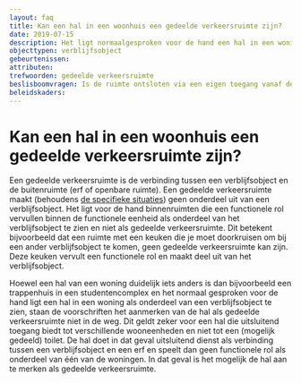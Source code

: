 ```yaml
---
layout: faq
title: Kan een hal in een woonhuis een gedeelde verkeersruimte zijn?
date: 2019-07-15
description: Het ligt normaalgesproken voor de hand een hal in een woning als onderdeel van een verblijfsobject te zien, maar de voorschriften staan het aanmerken van een hal als gedeelde verkeersruimte niet in de weg.
objecttypen: verblijfsobject
gebeurtenissen:
attributen:
trefwoorden: gedeelde verkeersruimte
beslisboomvragen: Is de ruimte ontsloten via een eigen toegang vanaf de openbare weg, een eigen erf en/of een gedeelde verkeersruimte of geldt er een specifieke regel?
beleidskaders:
---
```


# Kan een hal in een woonhuis een gedeelde verkeersruimte zijn?

Een gedeelde verkeersruimte is de verbinding tussen een verblijfsobject en de buitenruimte (erf of openbare ruimte). Een gedeelde
verkeersruimte maakt (behoudens [de specifieke situaties]({{-site.baseurl-}}/beslisboomvragen/verblijfsobject-03)) geen onderdeel uit van een verblijfsobject.
Het ligt voor de hand binnenruimten die een functionele rol vervullen binnen de functionele eenheid als onderdeel van het verblijfsobject te zien en niet als gedeelde verkeersruimte. Dit betekent bijvoorbeeld dat een ruimte met een keuken die je moet doorkruisen om bij een ander verblijfsobject te komen, geen gedeelde verkeersruimte kan zijn. Deze keuken vervult een functionele rol en maakt deel uit van het verblijfsobject.

Hoewel een hal van een woning duidelijk iets anders is dan bijvoorbeeld een trappenhuis in een studentencomplex
en het normaal gesproken voor de hand ligt een hal in een woning als onderdeel van een verblijfsobject te zien, staan de voorschriften
het aanmerken van de hal als gedeelde verkeersruimte niet in de weg. Dit geldt zeker voor een hal die uitsluitend toegang biedt tot
verschillende wooneenheden en niet tot een (mogelijk gedeeld) toilet. De hal doet in dat geval uitsluitend dienst als verbinding tussen
een verblijfsobject en een erf en speelt dan geen functionele rol als onderdeel van één van de woningen.
In dat geval is het mogelijk de hal aan te merken als gedeelde verkeersruimte.
